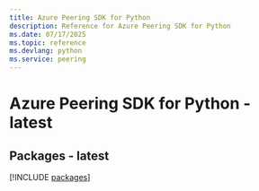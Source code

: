 ```yaml
---
title: Azure Peering SDK for Python
description: Reference for Azure Peering SDK for Python
ms.date: 07/17/2025
ms.topic: reference
ms.devlang: python
ms.service: peering
---
```

# Azure Peering SDK for Python - latest
## Packages - latest
[!INCLUDE [packages](peering-index.md)]